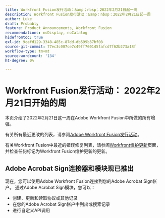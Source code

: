 ```yaml
---
title: Workfront Fusion发行活动：&amp；nbsp；2022年2月21日起一周
description: Workfront Fusion发行活动：&amp；nbsp；2022年2月21日起一周
author: Luke
draft: Probably
feature: Product Announcements, Workfront Fusion
recommendations: noDisplay, noCatalog
hidefromtoc: true
exl-id: 9cafd129-3348-485c-87dd-db599b37bf08
source-git-commit: 77ec3c007ce7c49ff760145fafcd7f62b273a18f
workflow-type: tm+mt
source-wordcount: '134'
ht-degree: 0%

---
```


# Workfront Fusion发行活动： 2022年2月21日开始的周

本页介绍了2022年2月21日这一周在Adobe Workfront Fusion中所做的所有增强。

有关所有最近更改的列表，请参阅[Adobe Workfront Fusion发行活动](/help/workfront-fusion/fusion-product-releases/fusion-release-activity.md)。

有关Workfront Fusion中最近的错误修复列表，请参阅[Workfront维护更新](https://experienceleague.adobe.com/docs/workfront-known-issues/releases/current-updates.html?lang=zh-Hans)页面，并检查任何标记为Workfront Fusion维护更新的更新。

## Adobe Acrobat Sign连接器和模块现已推出

现在，您可以使用Adobe Workfront Fusion连接到您的Adobe Acrobat Sign帐户。 通过Adobe Acrobat Sign模块，您可以：

* 创建、更新和读取协议或其他记录
* 在您的Adobe Acrobat Sign帐户中列出或搜索记录
* 进行自定义API调用

